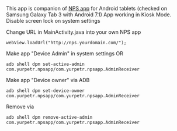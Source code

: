This app is companion of [NPS app](https://github.com/yurpetr/nps)  for Android tablets (checked on Samsung Galaxy Tab 3 with Android 7.1)
App working in Kiosk Mode. Disable screen lock on system settings

Change URL in MainActivity.java into your own NPS app
```
webView.loadUrl("http://nps.yourdomain.com/");
```

Make app "Device Admin" in system settings
OR
```
adb shell dpm set-active-admin com.yurpetr.npsapp/com.yurpetr.npsapp.AdminReceiver
```

Make app "Device owner" via ADB
```
adb shell dpm set-device-owner com.yurpetr.npsapp/com.yurpetr.npsapp.AdminReceiver
```
Remove via 
```
adb shell dpm remove-active-admin com.yurpetr.npsapp/com.yurpetr.npsapp.AdminReceiver
```
